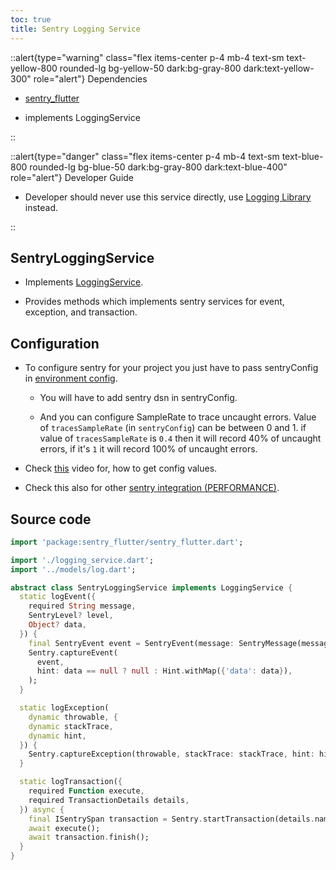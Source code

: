 ```yaml
---
toc: true
title: Sentry Logging Service
---
```




::alert{type="warning" class="flex items-center p-4 mb-4 text-sm text-yellow-800 rounded-lg bg-yellow-50 dark:bg-gray-800 dark:text-yellow-300" role="alert"}
Dependencies

- [sentry_flutter](https://pub.dev/packages/sentry_flutter)

- implements LoggingService

::

::alert{type="danger" class="flex items-center p-4 mb-4 text-sm text-blue-800 rounded-lg bg-blue-50 dark:bg-gray-800 dark:text-blue-400" role="alert"}
Developer Guide   

- Developer should never use this service directly, use [Logging Library](../logging_library.md) instead.

::




## SentryLoggingService

- Implements [LoggingService](./logging_service.md).

- Provides methods which implements sentry services for event, exception, and transaction.

## Configuration

- To configure sentry for your project you just have to pass sentryConfig in [environment config](../../../env.md).

  - You will have to add sentry dsn in sentryConfig.

  - And you can configure SampleRate to trace uncaught errors. Value of `tracesSampleRate` (in `sentryConfig`) can be between 0 and 1. if value of `tracesSampleRate` is `0.4` then it will record 40% of uncaught errors, if it's `1` it will record 100% of uncaught errors.

- Check [this](https://youtu.be/LWc67Vja5YA) video for, how to get config values.

- Check this also for other [sentry integration (PERFORMANCE)](../../performance_monitoring.md).

## Source code

```dart
import 'package:sentry_flutter/sentry_flutter.dart';

import './logging_service.dart';
import '../models/log.dart';

abstract class SentryLoggingService implements LoggingService {
  static logEvent({
    required String message,
    SentryLevel? level,
    Object? data,
  }) {
    final SentryEvent event = SentryEvent(message: SentryMessage(message), level: level);
    Sentry.captureEvent(
      event,
      hint: data == null ? null : Hint.withMap({'data': data}),
    );
  }

  static logException(
    dynamic throwable, {
    dynamic stackTrace,
    dynamic hint,
  }) {
    Sentry.captureException(throwable, stackTrace: stackTrace, hint: hint);
  }

  static logTransaction({
    required Function execute,
    required TransactionDetails details,
  }) async {
    final ISentrySpan transaction = Sentry.startTransaction(details.name, details.operation);
    await execute();
    await transaction.finish();
  }
}
```
